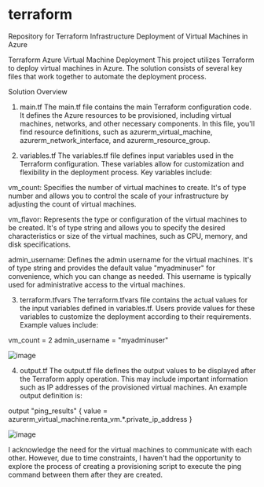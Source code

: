 # terraform
Repository for Terraform Infrastructure Deployment of Virtual Machines in Azure

Terraform Azure Virtual Machine Deployment
This project utilizes Terraform to deploy virtual machines in Azure. The solution consists of several key files that work together to automate the deployment process.

Solution Overview
1. main.tf
The main.tf file contains the main Terraform configuration code. It defines the Azure resources to be provisioned, including virtual machines, networks, and other necessary components. In this file, you'll find resource definitions, such as azurerm_virtual_machine, azurerm_network_interface, and azurerm_resource_group.

2. variables.tf
The variables.tf file defines input variables used in the Terraform configuration. These variables allow for customization and flexibility in the deployment process. Key variables include:

vm_count: Specifies the number of virtual machines to create. It's of type number and allows you to control the scale of your infrastructure by adjusting the count of virtual machines.

vm_flavor: Represents the type or configuration of the virtual machines to be created. It's of type string and allows you to specify the desired characteristics or size of the virtual machines, such as CPU, memory, and disk specifications.

admin_username: Defines the admin username for the virtual machines. It's of type string and provides the default value "myadminuser" for convenience, which you can change as needed. This username is typically used for administrative access to the virtual machines.

3. terraform.tfvars
The terraform.tfvars file contains the actual values for the input variables defined in variables.tf. Users provide values for these variables to customize the deployment according to their requirements. Example values include:

vm_count = 2
admin_username = "myadminuser"

![image](https://github.com/MariusRenta/terraform/assets/40556232/78e9f203-c94d-417a-bc11-2bed4c3959cd)



4. output.tf
The output.tf file defines the output values to be displayed after the Terraform apply operation. This may include important information such as IP addresses of the provisioned virtual machines. An example output definition is:


output "ping_results" {
  value = azurerm_virtual_machine.renta_vm.*.private_ip_address
}


![image](https://github.com/MariusRenta/terraform/assets/40556232/8982f3ec-c73b-4f3e-b2f1-894fe1c35ba7)

I acknowledge the need for the virtual machines to communicate with each other. However, due to time constraints, I haven't had the opportunity to explore the process of creating a provisioning script to execute the ping command between them after they are created.
